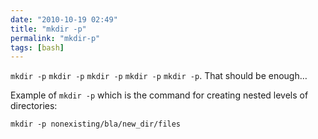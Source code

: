 ```yaml
---
date: "2010-10-19 02:49"
title: "mkdir -p"
permalink: "mkdir-p"
tags: [bash]
---
```


`mkdir -p` `mkdir -p` `mkdir -p` `mkdir -p` `mkdir -p`. That should be enough…

Example of `mkdir -p` which is the command for creating nested levels of directories:

`mkdir -p nonexisting/bla/new_dir/files`
